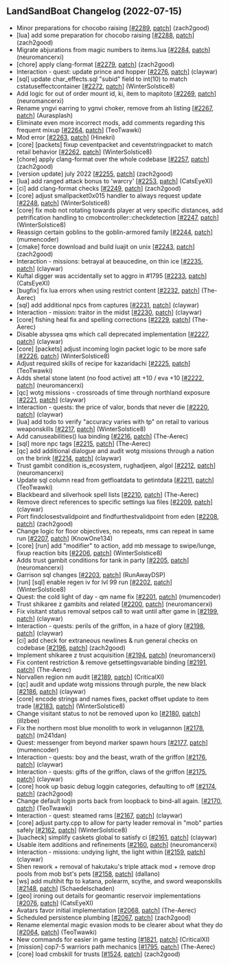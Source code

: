 ## LandSandBoat Changelog (2022-07-15)
- Minor preparations for chocobo raising [[#2289](https://github.com/LandSandBoat/server/pull/2289), [patch](https://github.com/LandSandBoat/server/pull/2289.patch)] (zach2good)
- [lua] add some preparation for chocobo raising [[#2288](https://github.com/LandSandBoat/server/pull/2288), [patch](https://github.com/LandSandBoat/server/pull/2288.patch)] (zach2good)
- Migrate abjurations from magic numbers to items.lua [[#2284](https://github.com/LandSandBoat/server/pull/2284), [patch](https://github.com/LandSandBoat/server/pull/2284.patch)] (neuromancerxi)
- [chore] apply clang-format [[#2279](https://github.com/LandSandBoat/server/pull/2279), [patch](https://github.com/LandSandBoat/server/pull/2279.patch)] (zach2good)
- Interaction - quest: update prince and hopper [[#2276](https://github.com/LandSandBoat/server/pull/2276), [patch](https://github.com/LandSandBoat/server/pull/2276.patch)] (claywar)
- [sql] update char_effects.sql "subid" field to int(10) to match cstatuseffectcontainer [[#2272](https://github.com/LandSandBoat/server/pull/2272), [patch](https://github.com/LandSandBoat/server/pull/2272.patch)] (WinterSolstice8)
- Add logic for out of order mount id, ki, item to mapitoto [[#2269](https://github.com/LandSandBoat/server/pull/2269), [patch](https://github.com/LandSandBoat/server/pull/2269.patch)] (neuromancerxi)
- Rename yngvi earring to ygnvi choker, remove from ah listing [[#2267](https://github.com/LandSandBoat/server/pull/2267), [patch](https://github.com/LandSandBoat/server/pull/2267.patch)] (Aurasplash)
- Eliminate even more incorrect mods, add comments regarding this frequent mixup [[#2264](https://github.com/LandSandBoat/server/pull/2264), [patch](https://github.com/LandSandBoat/server/pull/2264.patch)] (TeoTwawki)
- Mod error [[#2263](https://github.com/LandSandBoat/server/pull/2263), [patch](https://github.com/LandSandBoat/server/pull/2263.patch)] (Hinekri)
- [core] [packets] fixup ceventpacket and ceventstringpacket to match retail behavior [[#2262](https://github.com/LandSandBoat/server/pull/2262), [patch](https://github.com/LandSandBoat/server/pull/2262.patch)] (WinterSolstice8)
- [chore] apply clang-format over the whole codebase [[#2257](https://github.com/LandSandBoat/server/pull/2257), [patch](https://github.com/LandSandBoat/server/pull/2257.patch)] (zach2good)
- [version update] july 2022 [[#2255](https://github.com/LandSandBoat/server/pull/2255), [patch](https://github.com/LandSandBoat/server/pull/2255.patch)] (zach2good)
- [lua] add ranged attack bonus to 'warcry' [[#2253](https://github.com/LandSandBoat/server/pull/2253), [patch](https://github.com/LandSandBoat/server/pull/2253.patch)] (CatsEyeXI)
- [ci] add clang-format checks [[#2249](https://github.com/LandSandBoat/server/pull/2249), [patch](https://github.com/LandSandBoat/server/pull/2249.patch)] (zach2good)
- [core] adjust smallpacket0x015 handler to always request update [[#2248](https://github.com/LandSandBoat/server/pull/2248), [patch](https://github.com/LandSandBoat/server/pull/2248.patch)] (WinterSolstice8)
- [core] fix mob not rotating towards player at very specific distances, add petrification handling to cmobcontroller::checkdetection [[#2247](https://github.com/LandSandBoat/server/pull/2247), [patch](https://github.com/LandSandBoat/server/pull/2247.patch)] (WinterSolstice8)
- Reassign certain goblins to the goblin-armored family [[#2244](https://github.com/LandSandBoat/server/pull/2244), [patch](https://github.com/LandSandBoat/server/pull/2244.patch)] (mumencoder)
- [cmake] force download and build luajit on unix [[#2243](https://github.com/LandSandBoat/server/pull/2243), [patch](https://github.com/LandSandBoat/server/pull/2243.patch)] (zach2good)
- Interaction - missions: betrayal at beaucedine, on thin ice [[#2235](https://github.com/LandSandBoat/server/pull/2235), [patch](https://github.com/LandSandBoat/server/pull/2235.patch)] (claywar)
- Kuftal digger was accidentally set to aggro in #1795 [[#2233](https://github.com/LandSandBoat/server/pull/2233), [patch](https://github.com/LandSandBoat/server/pull/2233.patch)] (CatsEyeXI)
- [bugfix] fix lua errors when using restrict content [[#2232](https://github.com/LandSandBoat/server/pull/2232), [patch](https://github.com/LandSandBoat/server/pull/2232.patch)] (The-Aerec)
- [sql] add additional npcs from captures [[#2231](https://github.com/LandSandBoat/server/pull/2231), [patch](https://github.com/LandSandBoat/server/pull/2231.patch)] (claywar)
- Interaction - mission: traitor in the midst [[#2230](https://github.com/LandSandBoat/server/pull/2230), [patch](https://github.com/LandSandBoat/server/pull/2230.patch)] (claywar)
- [core] fishing heal fix and spelling corrections [[#2229](https://github.com/LandSandBoat/server/pull/2229), [patch](https://github.com/LandSandBoat/server/pull/2229.patch)] (The-Aerec)
- Disable abyssea qms which call deprecated implementation [[#2227](https://github.com/LandSandBoat/server/pull/2227), [patch](https://github.com/LandSandBoat/server/pull/2227.patch)] (claywar)
- [core] [packets] adjust incoming login packet logic to be more safe [[#2226](https://github.com/LandSandBoat/server/pull/2226), [patch](https://github.com/LandSandBoat/server/pull/2226.patch)] (WinterSolstice8)
- Adjust required skills of recipe for kazaridachi [[#2225](https://github.com/LandSandBoat/server/pull/2225), [patch](https://github.com/LandSandBoat/server/pull/2225.patch)] (TeoTwawki)
- Adds shetal stone latent (no food active) att +10 / eva +10 [[#2222](https://github.com/LandSandBoat/server/pull/2222), [patch](https://github.com/LandSandBoat/server/pull/2222.patch)] (neuromancerxi)
- [qc] wotg missions - crossroads of time through northland exposure [[#2221](https://github.com/LandSandBoat/server/pull/2221), [patch](https://github.com/LandSandBoat/server/pull/2221.patch)] (claywar)
- Interaction - quests: the price of valor, bonds that never die [[#2220](https://github.com/LandSandBoat/server/pull/2220), [patch](https://github.com/LandSandBoat/server/pull/2220.patch)] (claywar)
- [lua] add todo to verify "accuracy varies with tp" on retail to various weaponskills [[#2217](https://github.com/LandSandBoat/server/pull/2217), [patch](https://github.com/LandSandBoat/server/pull/2217.patch)] (WinterSolstice8)
- Add canuseabilities() lua binding [[#2216](https://github.com/LandSandBoat/server/pull/2216), [patch](https://github.com/LandSandBoat/server/pull/2216.patch)] (The-Aerec)
- [sql] more npc tags [[#2215](https://github.com/LandSandBoat/server/pull/2215), [patch](https://github.com/LandSandBoat/server/pull/2215.patch)] (The-Aerec)
- [qc] add additional dialogue and audit wotg missions through a nation on the brink [[#2214](https://github.com/LandSandBoat/server/pull/2214), [patch](https://github.com/LandSandBoat/server/pull/2214.patch)] (claywar)
- Trust gambit condition is_ecosystem, rughadjeen, algol [[#2212](https://github.com/LandSandBoat/server/pull/2212), [patch](https://github.com/LandSandBoat/server/pull/2212.patch)] (neuromancerxi)
- Update sql column read from getfloatdata to getintdata [[#2211](https://github.com/LandSandBoat/server/pull/2211), [patch](https://github.com/LandSandBoat/server/pull/2211.patch)] (TeoTwawki)
- Blackbeard and silverhook spell lists [[#2210](https://github.com/LandSandBoat/server/pull/2210), [patch](https://github.com/LandSandBoat/server/pull/2210.patch)] (The-Aerec)
- Remove direct references to specific settings lua files [[#2209](https://github.com/LandSandBoat/server/pull/2209), [patch](https://github.com/LandSandBoat/server/pull/2209.patch)] (claywar)
- Port findclosestvalidpoint and findfurthestvalidpoint from eden [[#2208](https://github.com/LandSandBoat/server/pull/2208), [patch](https://github.com/LandSandBoat/server/pull/2208.patch)] (zach2good)
- Change logic for floor objectives, no repeats, nms can repeat in same run [[#2207](https://github.com/LandSandBoat/server/pull/2207), [patch](https://github.com/LandSandBoat/server/pull/2207.patch)] (KnowOne134)
- [core] [run] add "modifier" to action, add mb message to swipe/lunge, fixup reaction bits [[#2206](https://github.com/LandSandBoat/server/pull/2206), [patch](https://github.com/LandSandBoat/server/pull/2206.patch)] (WinterSolstice8)
- Adds trust gambit conditions for tank in party [[#2205](https://github.com/LandSandBoat/server/pull/2205), [patch](https://github.com/LandSandBoat/server/pull/2205.patch)] (neuromancerxi)
- Garrison sql changes [[#2203](https://github.com/LandSandBoat/server/pull/2203), [patch](https://github.com/LandSandBoat/server/pull/2203.patch)] (RunAwayDSP)
- [run] [sql] enable regen iv for lvl 99 run [[#2202](https://github.com/LandSandBoat/server/pull/2202), [patch](https://github.com/LandSandBoat/server/pull/2202.patch)] (WinterSolstice8)
- Quest: the cold light of day - qm name fix [[#2201](https://github.com/LandSandBoat/server/pull/2201), [patch](https://github.com/LandSandBoat/server/pull/2201.patch)] (mumencoder)
- Trust shikaree z gambits and related [[#2200](https://github.com/LandSandBoat/server/pull/2200), [patch](https://github.com/LandSandBoat/server/pull/2200.patch)] (neuromancerxi)
- Fix visitant status removal setpos call to wait until after game in [[#2199](https://github.com/LandSandBoat/server/pull/2199), [patch](https://github.com/LandSandBoat/server/pull/2199.patch)] (claywar)
- Interaction - quests: perils of the griffon, in a haze of glory [[#2198](https://github.com/LandSandBoat/server/pull/2198), [patch](https://github.com/LandSandBoat/server/pull/2198.patch)] (claywar)
- [ci] add check for extraneous newlines & run general checks on codebase [[#2196](https://github.com/LandSandBoat/server/pull/2196), [patch](https://github.com/LandSandBoat/server/pull/2196.patch)] (zach2good)
- Implement shikaree z trust acquisition [[#2194](https://github.com/LandSandBoat/server/pull/2194), [patch](https://github.com/LandSandBoat/server/pull/2194.patch)] (neuromancerxi)
- Fix content restriction & remove getsettingsvariable binding [[#2191](https://github.com/LandSandBoat/server/pull/2191), [patch](https://github.com/LandSandBoat/server/pull/2191.patch)] (The-Aerec)
- Norvallen region nm audit [[#2189](https://github.com/LandSandBoat/server/pull/2189), [patch](https://github.com/LandSandBoat/server/pull/2189.patch)] (CriticalXI)
- [qc] audit and update wotg missions through purple, the new black [[#2186](https://github.com/LandSandBoat/server/pull/2186), [patch](https://github.com/LandSandBoat/server/pull/2186.patch)] (claywar)
- [core] encode strings and names fixes, packet offset update to item trade [[#2183](https://github.com/LandSandBoat/server/pull/2183), [patch](https://github.com/LandSandBoat/server/pull/2183.patch)] (WinterSolstice8)
- Change visitant status to not be removed upon ko [[#2180](https://github.com/LandSandBoat/server/pull/2180), [patch](https://github.com/LandSandBoat/server/pull/2180.patch)] (illzbee)
- Fix the northern most blue monolith to work in velugannon [[#2178](https://github.com/LandSandBoat/server/pull/2178), [patch](https://github.com/LandSandBoat/server/pull/2178.patch)] (m241dan)
- Quest: messenger from beyond marker spawn hours [[#2177](https://github.com/LandSandBoat/server/pull/2177), [patch](https://github.com/LandSandBoat/server/pull/2177.patch)] (mumencoder)
- Interaction - quests: boy and the beast, wrath of the griffon [[#2176](https://github.com/LandSandBoat/server/pull/2176), [patch](https://github.com/LandSandBoat/server/pull/2176.patch)] (claywar)
- Interaction - quests: gifts of the griffon, claws of the griffon [[#2175](https://github.com/LandSandBoat/server/pull/2175), [patch](https://github.com/LandSandBoat/server/pull/2175.patch)] (claywar)
- [core] hook up basic debug loggin categories, defaulting to off [[#2174](https://github.com/LandSandBoat/server/pull/2174), [patch](https://github.com/LandSandBoat/server/pull/2174.patch)] (zach2good)
- Change default login ports back from loopback to bind-all again. [[#2170](https://github.com/LandSandBoat/server/pull/2170), [patch](https://github.com/LandSandBoat/server/pull/2170.patch)] (TeoTwawki)
- Interaction - quest: steamed rams [[#2167](https://github.com/LandSandBoat/server/pull/2167), [patch](https://github.com/LandSandBoat/server/pull/2167.patch)] (claywar)
- [core] adjust party.cpp to allow for party leader removal in "mob" parties safely [[#2162](https://github.com/LandSandBoat/server/pull/2162), [patch](https://github.com/LandSandBoat/server/pull/2162.patch)] (WinterSolstice8)
- [luacheck] simplify caskets global to satisfy ci [[#2161](https://github.com/LandSandBoat/server/pull/2161), [patch](https://github.com/LandSandBoat/server/pull/2161.patch)] (claywar)
- Usable item additions and refinements [[#2160](https://github.com/LandSandBoat/server/pull/2160), [patch](https://github.com/LandSandBoat/server/pull/2160.patch)] (neuromancerxi)
- Interaction - missions: undying light, the light within [[#2159](https://github.com/LandSandBoat/server/pull/2159), [patch](https://github.com/LandSandBoat/server/pull/2159.patch)] (claywar)
- Shen rework + removal of hakutaku's triple attack mod + remove drop pools from mob bst's pets [[#2158](https://github.com/LandSandBoat/server/pull/2158), [patch](https://github.com/LandSandBoat/server/pull/2158.patch)] (dallano)
- [ws] add multihit ftp to katana, polearm, scythe, and sword weaponskills [[#2148](https://github.com/LandSandBoat/server/pull/2148), [patch](https://github.com/LandSandBoat/server/pull/2148.patch)] (Schaedelschaden)
- [geo] ironing out details for geomantic reservoir implementations [[#2076](https://github.com/LandSandBoat/server/pull/2076), [patch](https://github.com/LandSandBoat/server/pull/2076.patch)] (CatsEyeXI)
- Avatars favor initial implementation [[#2068](https://github.com/LandSandBoat/server/pull/2068), [patch](https://github.com/LandSandBoat/server/pull/2068.patch)] (The-Aerec)
- Scheduled persistence plumbing [[#2067](https://github.com/LandSandBoat/server/pull/2067), [patch](https://github.com/LandSandBoat/server/pull/2067.patch)] (zach2good)
- Rename elemental magic evasion mods to be clearer about what they do [[#2064](https://github.com/LandSandBoat/server/pull/2064), [patch](https://github.com/LandSandBoat/server/pull/2064.patch)] (TeoTwawki)
- New commands for easier in game testing [[#1821](https://github.com/LandSandBoat/server/pull/1821), [patch](https://github.com/LandSandBoat/server/pull/1821.patch)] (CriticalXI)
- [mission] cop7-5 warriors path mechanics [[#1795](https://github.com/LandSandBoat/server/pull/1795), [patch](https://github.com/LandSandBoat/server/pull/1795.patch)] (The-Aerec)
- [core] load cmbskill for trusts [[#1524](https://github.com/LandSandBoat/server/pull/1524), [patch](https://github.com/LandSandBoat/server/pull/1524.patch)] (zach2good)
